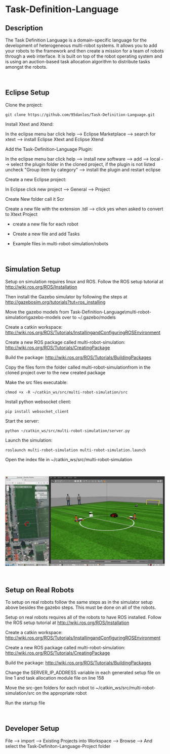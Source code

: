 # Task-Definition-Language

## Description
The Task Definition Language is a domain-specific language for the development of heterogeneous multi-robot systems. It allows you to add your robots to the framework and then create a mission for a team of robots through a web interface. It is built on top of the robot operating system and is using an auction-based task allocation algorithm to distribute tasks amongst the robots.


<br />

## Eclipse Setup

Clone the project:

```
git clone https://github.com/95danlos/Task-Definition-Language.git
```

Install Xtext and Xtend:

In the eclipse menu bar click help --> Eclipse Marketplace --> search for xtext --> install Eclipse Xtext and Eclipse Xtend

Add the Task-Definition-Language Plugin:

In the eclipse menu bar click help --> install new software --> add --> local --> select the plugin folder in the cloned project, if the plugin is not listed uncheck "Group item by category" --> install the plugin and restart eclipse


Create a new Eclipse project:

In Eclipse click new project --> General --> Project

Create New folder call it Scr

Create a new file with the extension .tdl --> click yes when asked to convert to Xtext Project

* create a new file for each robot

* Create a new file and add Tasks

* Example files in multi-robot-simulation/robots


<br />

## Simulation Setup

Setup on simulation requires linux and ROS. Follow the ROS setup tutorial at http://wiki.ros.org/ROS/Installation

Then install the Gazebo simulator by following the steps at http://gazebosim.org/tutorials?tut=ros_installing

Move the gazebo models from Task-Definition-Language\multi-robot-simulation\gazebo-models over to ~/.gazebo/models

Create a catkin workspace: http://wiki.ros.org/ROS/Tutorials/InstallingandConfiguringROSEnvironment

Create a new ROS package called multi-robot-simulation: http://wiki.ros.org/ROS/Tutorials/CreatingPackage

Build the package: http://wiki.ros.org/ROS/Tutorials/BuildingPackages

Copy the files form the folder called multi-robot-simulationfrom in the cloned project over to the new created package

Make the src files executable:

```
chmod +x -R ~/catkin_ws/src/multi-robot-simulation/src
```

Install python websocket client: 

```
pip install websocket_client
```

Start the server:

```
python ~/catkin_ws/src/multi-robot-simulation/server.py
```


Launch the simulation:

```
roslaunch multi-robot-simulation multi-robot-simulation.launch
```

Open the index file in ~/catkin_ws/src/multi-robot-simulation


<br /> 

![alt text](https://github.com/95danlos/Task-Definition-Language/blob/master/images/simulation_demo_img_2.png)


<br />

## Setup on Real Robots

To setup on real robots follow the same steps as in the simulator setup above besides the gazebo steps. This must be done on all of the robots. 

Setup on real robots requires all of the robots to have ROS installed. Follow the ROS setup tutorial at http://wiki.ros.org/ROS/Installation

Create a catkin workspace: http://wiki.ros.org/ROS/Tutorials/InstallingandConfiguringROSEnvironment

Create a new ROS package called multi-robot-simulation: http://wiki.ros.org/ROS/Tutorials/CreatingPackage

Build the package: http://wiki.ros.org/ROS/Tutorials/BuildingPackages



Change the SERVER_IP_ADDRESS variable in each generated setup file on line 1 and task allocation module file on line 158

Move the src-gen folders for each robot to ~/catkin_ws/src/multi-robot-simulation/src on the appropriate robot

Run the startup file


<br />

## Developer Setup


File --> import --> Existing Projects into Workspace --> Browse --> And select the Task-Definiton-Language-Project folder



